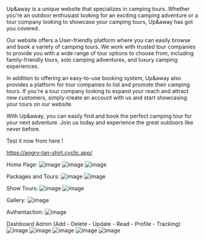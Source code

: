 Up&away is a unique website that specializes in camping tours. Whether you're an outdoor enthusiast looking for an exciting camping adventure or a tour company looking to showcase your camping tours, Up&away has got you covered.

Our website offers a User-friendly platform where you can easily browse and book a variety of camping tours. We work with trusted tour companies to provide you with a wide range of tour options to choose from, including family-friendly tours, solo camping adventures, and luxury camping experiences.

In addition to offering an easy-to-use booking system, Up&away also provides a platform for tour companies to list and promote their camping tours. If you're a tour company looking to expand your reach and attract new customers, simply create an account with us and start showcasing your tours on our website.

With Up&away, you can easily find and book the perfect camping tour for your next adventure. Join us today and experience the great outdoors like never before.

Test it now from here !

https://angry-tan-shirt.cyclic.app/

Home Page:
![image](https://github.com/Ahmedhossamdev/upandaway/assets/99441866/8593df62-fa41-4ca7-8342-efabe4089d29)
![image](https://github.com/Ahmedhossamdev/upandaway/assets/99441866/5672cb9f-85a7-47b0-a651-903cf526ef79)
![image](https://github.com/Ahmedhossamdev/upandaway/assets/99441866/f8c68830-9a7a-44c6-bb6b-2c967d19a2f0)

Packages and Tours:
![image](https://github.com/Ahmedhossamdev/upandaway/assets/99441866/91cde532-927f-4555-a0b0-538f4e520b8e)
![image](https://github.com/Ahmedhossamdev/upandaway/assets/99441866/74fe484b-1def-454a-80e9-767a83408903)

Show Tours:
![image](https://github.com/Ahmedhossamdev/upandaway/assets/99441866/1df7fc95-22b2-40dd-9560-8cc6445a8b00)
![image](https://github.com/Ahmedhossamdev/upandaway/assets/99441866/daadf18f-98a8-43fa-9847-dd32af0e2289)


Gallery:
![image](https://github.com/Ahmedhossamdev/upandaway/assets/99441866/cc4298dd-201a-414e-a6d8-c6104f3087f6)

Authentaction:
![image](https://github.com/Ahmedhossamdev/upandaway/assets/99441866/77e05a6d-9b98-4231-b6b3-b2df703f4624)

Dashboard Admin (Add - Delete - Update - Read - Profile - Tracking)
![image](https://github.com/Ahmedhossamdev/upandaway/assets/99441866/b7bb53c5-a20c-4662-abc9-1e8172a5099a)
![image](https://github.com/Ahmedhossamdev/upandaway/assets/99441866/4eb3d1e9-f791-4038-81a7-66757ebcb483)
![image](https://github.com/Ahmedhossamdev/upandaway/assets/99441866/8d7fe679-1e29-4682-9cef-68ab8bdf1bd3)
![image](https://github.com/Ahmedhossamdev/upandaway/assets/99441866/26268d75-12a7-4a3f-bd53-76e1f6f75d65)
![image](https://github.com/Ahmedhossamdev/upandaway/assets/99441866/024209f5-f227-44a8-a497-cf45e1594836)



